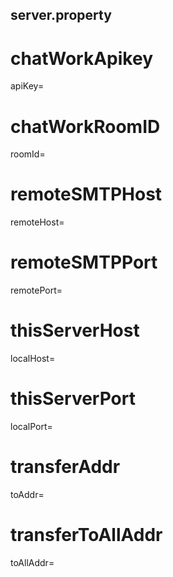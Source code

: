 ## server.property
# chatWorkApikey
apiKey=
# chatWorkRoomID
roomId=
# remoteSMTPHost
remoteHost=
# remoteSMTPPort
remotePort=
# thisServerHost
localHost=
# thisServerPort
localPort=
# transferAddr
toAddr=
# transferToAllAddr
toAllAddr=
